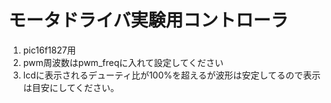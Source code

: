 # モータドライバ実験用コントローラ
1. pic16f1827用
2. pwm周波数はpwm_freqに入れて設定してください
3. lcdに表示されるデューティ比が100%を超えるが波形は安定してるので表示は目安にしてください。

